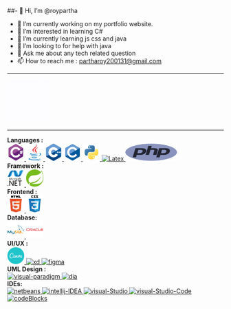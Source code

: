##- 👋 Hi, I’m @roypartha
- 🔭 I’m currently working on my portfolio website.
- 👀 I’m interested in learning C#
- 🌱 I’m currently learning js css and java
- 💞️ I’m looking to for help with java
- 💬 Ask me about any tech related question
- 📫 How to reach me : partharoy200131@gmail.com
<hr/>
<div>
    <a href="" target="_blank"> <img src="/Resources/name.gif" alt="csharp" width="100" height="100"/> </a>
</div>
<hr/>
<div>
    <b>Languages :</b> <br/>
    <!-- C# -->
    <a href="https://www.w3schools.com/cs/" target="_blank"> <img src="https://raw.githubusercontent.com/devicons/devicon/master/icons/csharp/csharp-original.svg" alt="csharp" width="40" height="40"/> </a>
    <!-- JAVA -->
    <a href="https://www.java.com" target="_blank"> <img src="https://raw.githubusercontent.com/devicons/devicon/master/icons/java/java-original.svg" alt="java" width="40" height="40"/> </a>
    <!-- C++ -->
    <a href="https://www.w3schools.com/cpp/" target="_blank"> <img src="https://raw.githubusercontent.com/devicons/devicon/master/icons/cplusplus/cplusplus-original.svg" alt="cplusplus" width="40" height="40"/> </a>
    <!-- C -->
    <a href="https://www.cprogramming.com/" target="_blank"> <img src="https://raw.githubusercontent.com/devicons/devicon/master/icons/c/c-original.svg" alt="c" width="40" height="40"/> </a>
    <!-- Python -->
    <a href="https://www.python.org" target="_blank"> <img src="https://raw.githubusercontent.com/devicons/devicon/master/icons/python/python-original.svg" alt="python" width="40" height="40"/> 
  <!-- LaTex -->
    <a href="https://www.latex-project.org/" target="_blank"> <img src="https://www.latex-project.org/img/latex-project-logo.svg" alt="Latex" width="120" height="40"/> </a>
<!-- PHP -->
    <a href="https://raw.githubusercontent.com/devicons/devicon/master/icons/php/php-original.svg" target="_blank"> <img src="/Resources/php.svg" alt="PHP" width="120" height="40"/> </a>
    
    
</div>
<div>
    <b>Framework :</b> <br/>
    <!-- .NET -->
    <a href="https://dotnet.microsoft.com/" target="_blank"> <img src="https://raw.githubusercontent.com/devicons/devicon/master/icons/dot-net/dot-net-original-wordmark.svg" alt="dotnet" width="40" height="40"/> </a>
   <!-- JavaSpring -->
   <a href="https://spring.io/" target="_blank"> <img src="/Resources/spring-3.svg" alt="Spring" width="40" height="40"/> </a>
</div>
<div>
    <b>Frontend :</b> <br/>
    <!-- HTML5 -->
    <a href="https://www.w3.org/html/" target="_blank" rel="noreferrer"> <img src="https://raw.githubusercontent.com/devicons/devicon/master/icons/html5/html5-original-wordmark.svg" alt="html5" width="40" height="40"/> </a>
    <!-- CSS -->
    <a href="https://www.w3schools.com/css/" target="_blank" rel="noreferrer"> <img src="https://raw.githubusercontent.com/devicons/devicon/master/icons/css3/css3-original-wordmark.svg" alt="css3" width="40" height="40"/> </a>
</div>
<div>
    <b>Database:</b> <br/>
    <!-- MySQL -->
     <a href="https://www.mysql.com/" target="_blank" rel="noreferrer"> <img src="https://raw.githubusercontent.com/devicons/devicon/master/icons/mysql/mysql-original-wordmark.svg" alt="mysql" width="40" height="40"/> </a>
    <!-- Oracle -->
    <a href="https://www.oracle.com/" target="_blank" rel="noreferrer"> <img src="https://raw.githubusercontent.com/devicons/devicon/master/icons/oracle/oracle-original.svg" alt="oracle" width="40" height="40"/> </a>
    <!-- Firebase -->
</div>
<div>
    <b>UI/UX :</b> <br/>
    <!-- Canva -->
    <a href="https://www.canva.com/" target="_blank" rel="noreferrer"> <img src="/Resources/canva.svg" alt="canva" width="40" height="40"/> </a>
    <!-- AdobeXD -->
    <a href="https://www.adobe.com/products/xd.html" target="_blank"> <img src="https://cdn.worldvectorlogo.com/logos/adobe-xd.svg" alt="xd" width="40" height="40"/> </a>
    <!-- Pencil -->
    <!-- Figma -->
    <a href="https://www.figma.com/" target="_blank" rel="noreferrer"> <img src="https://www.vectorlogo.zone/logos/figma/figma-icon.svg" alt="figma" width="40" height="40"/> </a>
</div>
<div>
    <b>UML Design :</b> <br/>
    <!-- Visual-Paradigm -->
    <a href="https://www.visual-paradigm.com/" target="_blank" rel="noreferrer"> <img src="https://cdn-images.visual-paradigm.com/home/15.0/vp_logo_header.png" alt="visual-paradigm" width="130"/>
    </a>
    <!-- Dia  -->
    <a href="http://dia-installer.de/" target="_blank" rel="noreferrer"> <img src="http://static.dia-installer.de/images/dia.png" alt="dia" width="40" height="40"/> </a>

</div>
<div>
    <b>IDEs:</b> <br/>
    <!-- NetBeans -->
    <a href="https://netbeans.apache.org/" target="_blank" rel="noreferrer"> <img src="https://netbeans.apache.org/images/apache-netbeans.svg" alt="netbeans" width="40" height="40"/> </a>
    <!-- Intellij-IDEA -->
    <a href="https://www.jetbrains.com/idea/" target="_blank" rel="noreferrer"> <img src="https://upload.wikimedia.org/wikipedia/commons/thumb/9/9c/IntelliJ_IDEA_Icon.svg/512px-IntelliJ_IDEA_Icon.svg.png?20200803071016" alt="intellij-IDEA" width="40" height="40"/> </a>
    <!-- Visual-Studio -->
    <a href="https://visualstudio.microsoft.com/vs/" target="_blank" rel="noreferrer"> <img src="https://seeklogo.com/images/V/visual-studio-logo-14F95CF819-seeklogo.com.png" alt="visual-Studio" width="40" height="40"/> </a>
    <!-- Visual-Studio-Code -->
    <a href="https://code.visualstudio.com/" target="_blank" rel="noreferrer"> <img src="https://upload.wikimedia.org/wikipedia/commons/thumb/9/9a/Visual_Studio_Code_1.35_icon.svg/512px-Visual_Studio_Code_1.35_icon.svg.png?20210804221519" alt="visual-Studio-Code" width="40" height="40"/> </a>
    <!-- CodeBlocks -->
    <a href="http://www.codeblocks.org/downloads/binaries/" target="_blank" rel="noreferrer"> <img src="https://dl.flathub.org/repo/appstream/x86_64/icons/128x128/org.codeblocks.codeblocks.png" alt="codeBlocks" width="40" height="40"/> </a>
</div>
<!---
roypartha/roypartha is a ✨ special ✨ repository because its `README.md` (this file) appears on your GitHub profile.
You can click the Preview link to take a look at your changes.
--->
